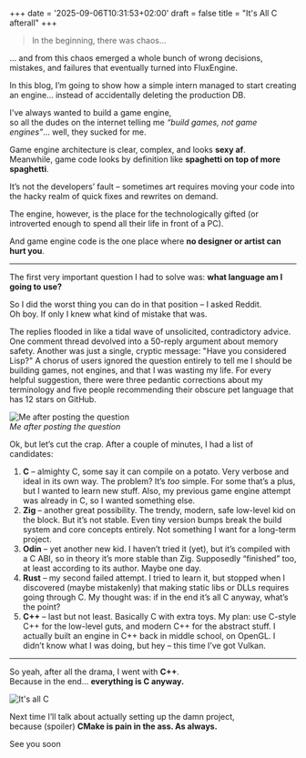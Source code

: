 +++
date = '2025-09-06T10:31:53+02:00'
draft = false
title = "It's All C afterall"
+++

> In the beginning, there was chaos…

… and from this chaos emerged a whole bunch of wrong decisions, mistakes, and failures that eventually turned into FluxEngine.

In this blog, I’m going to show how a simple intern managed to start creating an engine… instead of accidentally deleting the production DB.

I've always wanted to build a game engine,  
so all the dudes on the internet telling me *“build games, not game engines”*… well, they sucked for me.

Game engine architecture is clear, complex, and looks **sexy af**.  
Meanwhile, game code looks by definition like **spaghetti on top of more spaghetti**.  

It’s not the developers’ fault – sometimes art requires moving your code into the hacky realm of quick fixes and rewrites on demand.  

The engine, however, is the place for the technologically gifted (or introverted enough to spend all their life in front of a PC).  

And game engine code is the one place where **no designer or artist can hurt you**.

---

The first very important question I had to solve was: **what language am I going to use?**

So I did the worst thing you can do in that position – I asked Reddit.  
Oh boy. If only I knew what kind of mistake that was.  

The replies flooded in like a tidal wave of unsolicited, contradictory advice. One comment thread devolved into a 50-reply argument about memory safety. Another was just a single, cryptic message: "Have you considered Lisp?" A chorus of users ignored the question entirely to tell me I should be building games, not engines, and that I was wasting my life. For every helpful suggestion, there were three pedantic corrections about my terminology and five people recommending their obscure pet language that has 12 stars on GitHub.

![Me after posting the question](/images/openheimer.png)  
*Me after posting the question*

Ok, but let’s cut the crap. After a couple of minutes, I had a list of candidates:

1. **C** – almighty C, some say it can compile on a potato. Very verbose and ideal in its own way. The problem? It’s *too* simple. For some that’s a plus, but I wanted to learn new stuff. Also, my previous game engine attempt was already in C, so I wanted something else.  
2. **Zig** – another great possibility. The trendy, modern, safe low-level kid on the block. But it’s not stable. Even tiny version bumps break the build system and core concepts entirely. Not something I want for a long-term project.  
3. **Odin** – yet another new kid. I haven’t tried it (yet), but it’s compiled with a C ABI, so in theory it’s more stable than Zig. Supposedly “finished” too, at least according to its author. Maybe one day.  
4. **Rust** – my second failed attempt. I tried to learn it, but stopped when I discovered (maybe mistakenly) that making static libs or DLLs requires going through C. My thought was: if in the end it’s all C anyway, what’s the point?  
5. **C++** – last but not least. Basically C with extra toys. My plan: use C-style C++ for the low-level guts, and modern C++ for the abstract stuff. I actually built an engine in C++ back in middle school, on OpenGL. I didn’t know what I was doing, but hey – this time I’ve got Vulkan.

---

So yeah, after all the drama, I went with **C++**.  
Because in the end… **everything is C anyway.**

![It's all C](/images/itsallc.png)

Next time I’ll talk about actually setting up the damn project,  
because (spoiler) **CMake is pain in the ass. As always.**

See you soon
